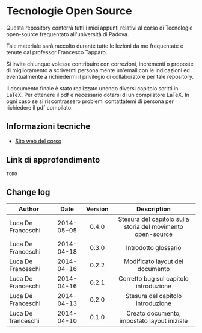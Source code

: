 Tecnologie Open Source
======================

Questa repository conterrà tutti i miei appunti relativi al corso di Tecnologie open-source frequentato all'università di Padova.

Tale materiale sarà raccolto durante tutte le lezioni da me frequentate e tenute dal professor Francesco Tapparo.

Si invita chiunque volesse contribuire con correzioni, incrementi o proposte di miglioramento a scrivermi personalmente un'email con le indicazioni ed eventualmente a richiedermi il privilegio di collaboratore per tale repository.

Il documento finale è stato realizzato unendo diversi capitolo scritti in LaTeX. Per ottenere il pdf è necessario dotarsi di un compilatore LaTeX. In ogni caso se si riscontrassero problemi contattatemi di persona per richiedere il pdf compilato.

Informazioni tecniche
---------------------

* [Sito web del corso](http://www.math.unipd.it/~tapparo/TOS/index.html)


Link di approfondimento
-----------------------

`TODO`

Change log
----------

| Author              | Date           | Version | Description  |
| -------------       |:-------------: | :-----: | :---------:  |
| Luca De Franceschi | 2014-05-05 | 0.4.0 | Stesura del capitolo sulla storia del movimento open-source |
| Luca De Franceschi | 2014-04-18 | 0.3.0 | Introdotto glossario |
| Luca De Franceschi | 2014-04-16 | 0.2.2 | Modificato layout del documento |
| Luca De Franceschi | 2014-04-16 | 0.2.1 | Corretto bug sul capitolo introduzione |
| Luca De Franceschi  | 2014-04-13 | 0.2.0 | Stesura del capitolo introduzione |
| Luca De franceschi | 2014-04-10 | 0.1.0 | Creato documento, impostato layout iniziale |
